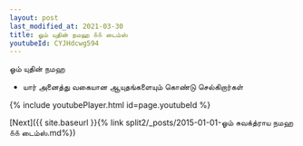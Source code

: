 ```yaml
---
layout: post
last_modified_at: 2021-03-30
title: ஓம் யுதின் நமஹ ௧௧ டைம்ஸ்
youtubeId: CYJHdcwg594
---
```

 
 
 ஓம் யுதின் நமஹ  
 
 -  யார் அனைத்து வகையான ஆயுதங்களையும் கொண்டு செல்கிறார்கள் 
 
  
 
  
 
 
 
 
 
 


{% include youtubePlayer.html id=page.youtubeId %}
 
[Next]({{ site.baseurl }}{% link  split2/_posts/2015-01-01-ஓம் சுவக்த்ராய நமஹ ௧௧ டைம்ஸ்.md%})
 
